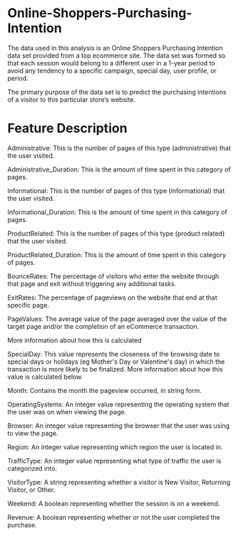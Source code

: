# Online-Shoppers-Purchasing-Intention


The data used in this analysis is an Online Shoppers Purchasing Intention data set provided from a top ecommerce site. The data set was formed so that each session would belong to a different user in a 1-year period to avoid any tendency to a specific campaign, special day, user profile, or period.

The primary purpose of the data set is to predict the purchasing intentions of a visitor to this particular store’s website.


# Feature Description


Administrative: This is the number of pages of this type (administrative) that the user visited.

Administrative_Duration: This is the amount of time spent in this category of pages.

Informational: This is the number of pages of this type (informational) that the user visited.

Informational_Duration: This is the amount of time spent in this category of pages.

ProductRelated: This is the number of pages of this type (product related) that the user visited.

ProductRelated_Duration: This is the amount of time spent in this category of pages.

BounceRates: The percentage of visitors who enter the website through that page and exit without triggering any additional tasks.

ExitRates: The percentage of pageviews on the website that end at that specific page.

PageValues: The average value of the page averaged over the value of the target page and/or the completion of an eCommerce transaction.

More information about how this is calculated

SpecialDay: This value represents the closeness of the browsing date to special days or holidays (eg Mother's Day or Valentine's day) in which the transaction is more likely to be finalized. More information about how this value is calculated below.

Month: Contains the month the pageview occurred, in string form.

OperatingSystems: An integer value representing the operating system that the user was on when viewing the page.

Browser: An integer value representing the browser that the user was using to view the page.

Region: An integer value representing which region the user is located in.

TrafficType: An integer value representing what type of traffic the user is categorized into.

VisitorType: A string representing whether a visitor is New Visitor, Returning Visitor, or Other.

Weekend: A boolean representing whether the session is on a weekend.

Revenue: A boolean representing whether or not the user completed the purchase.
